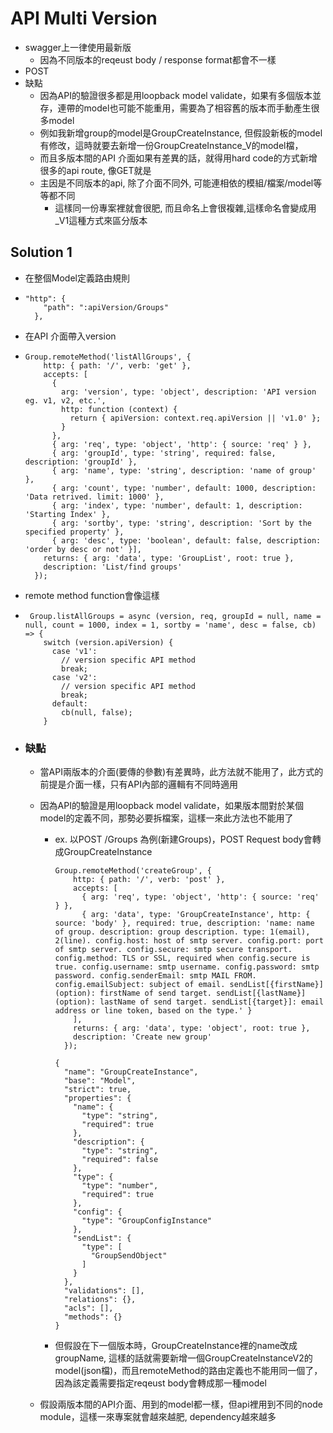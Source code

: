# API Multi Version

* swagger上一律使用最新版
  * 因為不同版本的reqeust body / response format都會不一樣
* POST 
* 缺點
  * 因為API的驗證很多都是用loopback model validate，如果有多個版本並存，連帶的model也可能不能重用，需要為了相容舊的版本而手動產生很多model
  * 例如我新增group的model是GroupCreateInstance, 但假設新板的model有修改，這時就要去新增一份GroupCreateInstance\_V的model檔，
  * 而且多版本間的API 介面如果有差異的話，就得用hard code的方式新增很多的api route, 像GET就是
  * 主因是不同版本的api, 除了介面不同外, 可能連相依的模組/檔案/model等等都不同
    * 這樣同一份專案裡就會很肥, 而且命名上會很複雜,這樣命名會變成用\_V1這種方式來區分版本

## Solution 1

* 在整個Model定義路由規則

* ```
  "http": {
      "path": ":apiVersion/Groups"
    },
  ```
* 在API 介面帶入version
* ```
  Group.remoteMethod('listAllGroups', {
      http: { path: '/', verb: 'get' },
      accepts: [
        {
          arg: 'version', type: 'object', description: 'API version eg. v1, v2, etc.',
          http: function (context) {
            return { apiVersion: context.req.apiVersion || 'v1.0' };
          }
        },
        { arg: 'req', type: 'object', 'http': { source: 'req' } },
        { arg: 'groupId', type: 'string', required: false, description: 'groupId' },
        { arg: 'name', type: 'string', description: 'name of group' },
        { arg: 'count', type: 'number', default: 1000, description: 'Data retrived. limit: 1000' },
        { arg: 'index', type: 'number', default: 1, description: 'Starting Index' },
        { arg: 'sortby', type: 'string', description: 'Sort by the specified property' },
        { arg: 'desc', type: 'boolean', default: false, description: 'order by desc or not' }],
      returns: { arg: 'data', type: 'GroupList', root: true },
      description: 'List/find groups'
    });
  ```
* remote method function會像這樣
* ```
   Group.listAllGroups = async (version, req, groupId = null, name = null, count = 1000, index = 1, sortby = 'name', desc = false, cb) => {
      switch (version.apiVersion) {
        case 'v1':
          // version specific API method
          break;
        case 'v2':
          // version specific API method
          break;
        default:
          cb(null, false);
      }
  ```
* ### 缺點

  * 當API兩版本的介面\(要傳的參數\)有差異時，此方法就不能用了，此方式的前提是介面一樣，只有API內部的邏輯有不同時適用
  * 因為API的驗證是用loopback model validate，如果版本間對於某個model的定義不同，那勢必要拆檔案，這樣一來此方法也不能用了

    * ex.  以POST /Groups 為例\(新建Groups\)，POST Request body會轉成GroupCreateInstance

      ```
      Group.remoteMethod('createGroup', {
          http: { path: '/', verb: 'post' },
          accepts: [
            { arg: 'req', type: 'object', 'http': { source: 'req' } },
            { arg: 'data', type: 'GroupCreateInstance', http: { source: 'body' }, required: true, description: 'name: name of group. description: group description. type: 1(email), 2(line). config.host: host of smtp server. config.port: port of smtp server. config.secure: smtp secure transport. config.method: TLS or SSL, required when config.secure is true. config.username: smtp username. config.password: smtp password. config.senderEmail: smtp MAIL FROM. config.emailSubject: subject of email. sendList[{firstName}] (option): firstName of send target. sendList[{lastName}] (option): lastName of send target. sendList[{target}]: email address or line token, based on the type.' }
          ],
          returns: { arg: 'data', type: 'object', root: true },
          description: 'Create new group'
        });
      ```

      ```
      {
        "name": "GroupCreateInstance",
        "base": "Model",
        "strict": true,
        "properties": {
          "name": {
            "type": "string",
            "required": true
          },
          "description": {
            "type": "string",
            "required": false
          },
          "type": {
            "type": "number",
            "required": true
          },
          "config": {
            "type": "GroupConfigInstance"
          },
          "sendList": {
            "type": [
              "GroupSendObject"
            ]
          }
        },
        "validations": [],
        "relations": {},
        "acls": [],
        "methods": {}
      }
      ```

    * 但假設在下一個版本時，GroupCreateInstance裡的name改成groupName, 這樣的話就需要新增一個GroupCreateInstanceV2的model\(json檔\)，而且remoteMethod的路由定義也不能用同一個了，因為該定義需要指定reqeust body會轉成那一種model

  * 假設兩版本間的API介面、用到的model都一樣，但api裡用到不同的node module，這樣一來專案就會越來越肥, dependency越來越多



